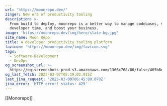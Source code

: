 ```yaml
---
url: 'https://moonrepo.dev/'
zinger: New era of productivity tooling
description: >-
  From build to deploy, moonrepo is a better way to manage codebases, save
  developer time, and boost your business.
image: 'https://moonrepo.dev/img/hero/slate-bg.jpg'
site_name: Moon Repo
title: A developer productivity tooling platform
favicon: 'https://moonrepo.dev/img/favicon.svg'
tags:
  - Software-Development
  - DevOps
og_screenshot_url: >-
  https://og-screenshots-prod.s3.amazonaws.com/1366x768/80/false/405b8ebe7b8621787f1a05ec0188aaef55eb8d986b8a8e888ea69df30d3ffe20.jpeg
og_last_fetch: 2025-03-07T05:19:02.915Z
last_jina_request: '2025-03-09T06:45:00.070Z'
jina_error: 'HTTP error! status: 429'
---
```

[[Monorepo]]
